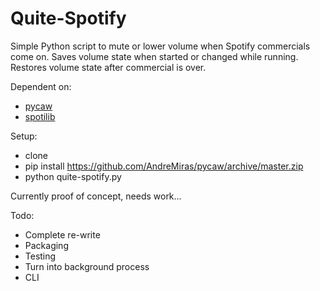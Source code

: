 # Quite-Spotify
Simple Python script to mute or lower volume when Spotify commercials come on. Saves volume state when started or changed while running. Restores volume state after commercial is over.

Dependent on: 
* [pycaw](https://github.com/AndreMiras/pycaw)
* [spotilib](https://github.com/XanderMJ/spotilib)

Setup:
* clone
* pip install https://github.com/AndreMiras/pycaw/archive/master.zip
* python quite-spotify.py

Currently proof of concept, needs work...

Todo:
* Complete re-write
* Packaging
* Testing
* Turn into background process
* CLI
